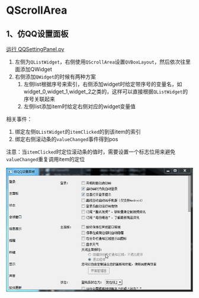 # QScrollArea

## 1、仿QQ设置面板
[运行 QQSettingPanel.py](QQSettingPanel.py)

1. 左侧为`QListWidget`，右侧使用`QScrollArea`设置`QVBoxLayout`，然后依次往里面添加QWidget
2. 右侧添加`QWidget`的时候有两种方案
    1. 左侧list根据序号来索引，右侧添加widget时给定带序号的变量名，如widget_0,widget_1,widget_2之类的，这样可以直接根据`QListWidget`的序号关联起来
    2. 左侧list添加item时给定右侧对应的widget变量值

相关事件：
1. 绑定左侧`QListWidget`的`itemClicked`的到该item的索引
2. 绑定右侧滚动条的`valueChanged`事件得到pos

注意：当`itemClicked`时定位滚动条的值时，需要设置一个标志位用来避免`valueChanged`重复调用item的定位

![QQSettingPanel](ScreenShot/QQSettingPanel.gif)